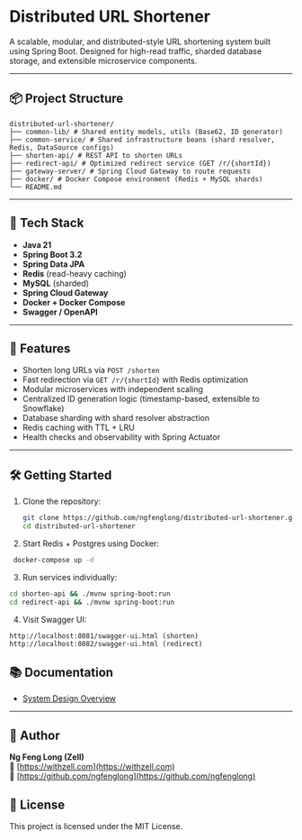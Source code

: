 # Distributed URL Shortener

A scalable, modular, and distributed-style URL shortening system built using Spring Boot. Designed for high-read traffic, sharded database storage, and extensible microservice components.

---

## 📦 Project Structure
```
distributed-url-shortener/
├── common-lib/ # Shared entity models, utils (Base62, ID generator)
├── common-service/ # Shared infrastructure beans (shard resolver, Redis, DataSource configs)
├── shorten-api/ # REST API to shorten URLs
├── redirect-api/ # Optimized redirect service (GET /r/{shortId})
├── gateway-server/ # Spring Cloud Gateway to route requests
├── docker/ # Docker Compose environment (Redis + MySQL shards)
└── README.md
```


---

## 🔧 Tech Stack

- **Java 21**
- **Spring Boot 3.2**
- **Spring Data JPA**
- **Redis** (read-heavy caching)
- **MySQL** (sharded)
- **Spring Cloud Gateway**
- **Docker + Docker Compose**
- **Swagger / OpenAPI**

---

## 🚀 Features
- Shorten long URLs via `POST /shorten`
- Fast redirection via `GET /r/{shortId}` with Redis optimization
- Modular microservices with independent scaling
- Centralized ID generation logic (timestamp-based, extensible to Snowflake)
- Database sharding with shard resolver abstraction
- Redis caching with TTL + LRU
- Health checks and observability with Spring Actuator

---

## 🛠️ Getting Started

1. Clone the repository:
   ```bash
   git clone https://github.com/ngfenglong/distributed-url-shortener.git
   cd distributed-url-shortener
   ```


2. Start Redis + Postgres using Docker:
  ```bash
   docker-compose up -d
   ```

3. Run services individually:

```bash
cd shorten-api && ./mvnw spring-boot:run
cd redirect-api && ./mvnw spring-boot:run

```

4. Visit Swagger UI:
```
http://localhost:8081/swagger-ui.html (shorten)
http://localhost:8082/swagger-ui.html (redirect)
```

## 📚 Documentation
- [System Design Overview](docs/system-design.md)
---

## 📌 Author

**Ng Feng Long (Zell)**  
🔗 [https://withzell.com](https://withzell.com)  
🐙 [https://github.com/ngfenglong](https://github.com/ngfenglong)


## 📝 License
This project is licensed under the MIT License.